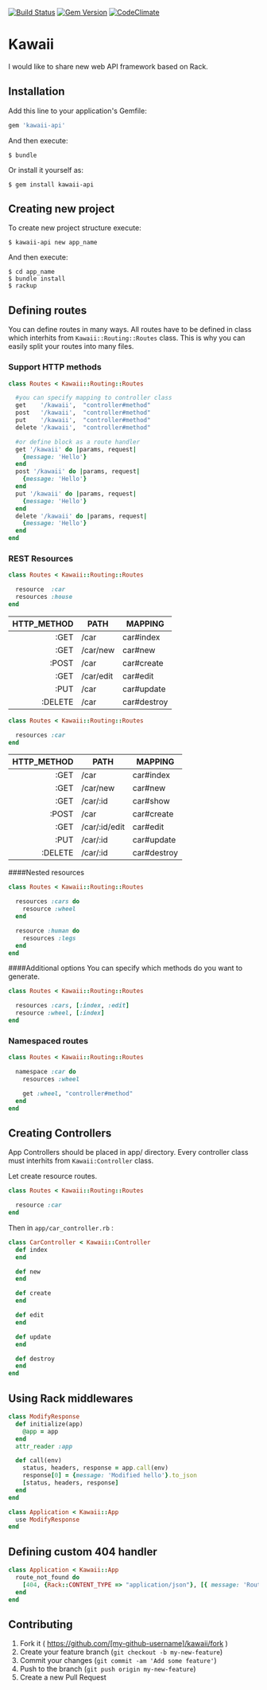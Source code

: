 [![Build Status](https://travis-ci.org/hanami/hanami.svg?branch=master)](https://travis-ci.org/hanami/hanami)
[![Gem Version](https://badge.fury.io/rb/kawaii-api.svg)](https://badge.fury.io/rb/kawaii-api)
[![CodeClimate](https://codeclimate.com/github/rybex/kawaii/badges/gpa.svg)](https://codeclimate.com/github/rybex/kawaii)

# Kawaii

I would like to share new web API framework based on Rack.

## Installation

Add this line to your application's Gemfile:

```ruby
gem 'kawaii-api'
```

And then execute:

    $ bundle

Or install it yourself as:

    $ gem install kawaii-api

## Creating new project

To create new project structure execute:

    $ kawaii-api new app_name

And then execute:

    $ cd app_name
    $ bundle install
    $ rackup

## Defining routes
You can define routes in many ways. All routes have to be defined in class which interhits from `Kawaii::Routing::Routes` class. This is why you can easily split your routes into many files.

### Support HTTP methods

```ruby
class Routes < Kawaii::Routing::Routes

  #you can specify mapping to controller class
  get    '/kawaii',  "controller#method"
  post   '/kawaii',  "controller#method"
  put	 '/kawaii',  "controller#method"
  delete '/kawaii',  "controller#method"

  #or define block as a route handler
  get '/kawaii' do |params, request|
    {message: 'Hello'}
  end
  post '/kawaii' do |params, request|
    {message: 'Hello'}
  end
  put '/kawaii' do |params, request|
    {message: 'Hello'}
  end
  delete '/kawaii' do |params, request|
    {message: 'Hello'}
  end
end
```

### REST Resources

```ruby
class Routes < Kawaii::Routing::Routes

  resource  :car
  resources :house
end
```

| HTTP_METHOD | PATH      | MAPPING     |
|------------:|-----------|-------------|
| :GET        | /car      | car#index   |
| :GET        | /car/new  | car#new     |
| :POST       | /car      | car#create  |
| :GET        | /car/edit | car#edit    |
| :PUT        | /car      | car#update  |
| :DELETE     | /car      | car#destroy |

```ruby
class Routes < Kawaii::Routing::Routes

  resources :car
end
```

| HTTP_METHOD | PATH          | MAPPING     |
|------------:|---------------|-------------|
| :GET        | /car          | car#index   |
| :GET        | /car/new      | car#new     |
| :GET        | /car/:id      | car#show    |
| :POST       | /car          | car#create  |
| :GET        | /car/:id/edit | car#edit    |
| :PUT        | /car/:id      | car#update  |
| :DELETE     | /car/:id      | car#destroy |

####Nested resources

```ruby
class Routes < Kawaii::Routing::Routes

  resources :cars do
    resource :wheel
  end

  resource :human do
    resources :legs
  end
end
```

####Additional options
You can specify which methods do you want to generate.

```ruby
class Routes < Kawaii::Routing::Routes

  resources :cars, [:index, :edit]
  resource :wheel, [:index]
end
```

### Namespaced routes

```ruby
class Routes < Kawaii::Routing::Routes

  namespace :car do
    resources :wheel

    get :wheel, "controller#method"
  end
end
```

## Creating Controllers
App Controllers should be placed in app/ directory. Every controller class must interhits from `Kawaii:Controller` class.

Let create resource routes.

```ruby
class Routes < Kawaii::Routing::Routes

  resource :car
end
```

Then in `app/car_controller.rb` :

```ruby
class CarController < Kawaii::Controller
  def index
  end

  def new
  end

  def create
  end

  def edit
  end

  def update
  end

  def destroy
  end
end
```

## Using Rack middlewares

```ruby
class ModifyResponse
  def initialize(app)
    @app = app
  end
  attr_reader :app

  def call(env)
    status, headers, response = app.call(env)
    response[0] = {message: 'Modified hello'}.to_json
    [status, headers, response]
  end
end

class Application < Kawaii::App
  use ModifyResponse
end
```

## Defining custom 404 handler

```ruby
class Application < Kawaii::App
  route_not_found do
    [404, {Rack::CONTENT_TYPE => "application/json"}, [{ message: 'Route not exists'}.to_json]]
  end
end
```

## Contributing

1. Fork it ( https://github.com/[my-github-username]/kawaii/fork )
2. Create your feature branch (`git checkout -b my-new-feature`)
3. Commit your changes (`git commit -am 'Add some feature'`)
4. Push to the branch (`git push origin my-new-feature`)
5. Create a new Pull Request

